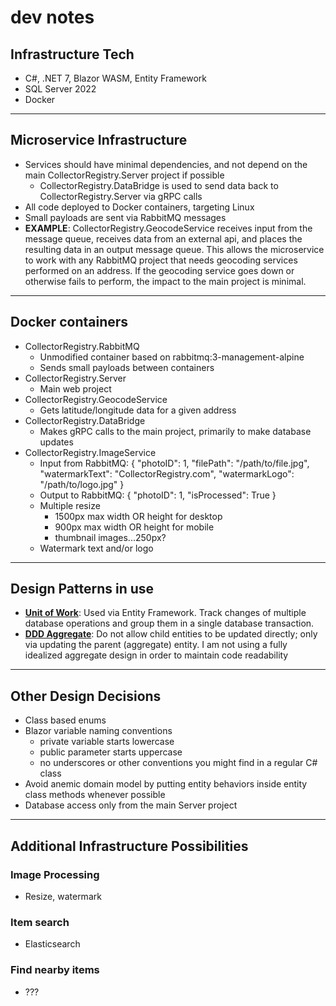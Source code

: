 # dev notes

## Infrastructure Tech
- C#, .NET 7, Blazor WASM, Entity Framework
- SQL Server 2022
- Docker

---

## Microservice Infrastructure
- Services should have minimal dependencies, and not depend on the main CollectorRegistry.Server project if possible
  - CollectorRegistry.DataBridge is used to send data back to CollectorRegistry.Server via gRPC calls
- All code deployed to Docker containers, targeting Linux
- Small payloads are sent via RabbitMQ messages
- __EXAMPLE__: CollectorRegistry.GeocodeService receives input from the message queue, receives data from an external api, and places the resulting data in an output message queue. This allows the microservice to work with any RabbitMQ project that needs geocoding services performed on an address. If the geocoding service goes down or otherwise fails to perform, the impact to the main project is minimal.

---

## Docker containers
- CollectorRegistry.RabbitMQ
  - Unmodified container based on rabbitmq:3-management-alpine
  - Sends small payloads between containers
- CollectorRegistry.Server
  - Main web project
- CollectorRegistry.GeocodeService
  - Gets latitude/longitude data for a given address
- CollectorRegistry.DataBridge
  - Makes gRPC calls to the main project, primarily to make database updates
- CollectorRegistry.ImageService
  - Input from RabbitMQ: { "photoID": 1, "filePath": "/path/to/file.jpg", "watermarkText": "CollectorRegistry.com", "watermarkLogo": "/path/to/logo.jpg" }
  - Output to RabbitMQ: { "photoID": 1, "isProcessed": True }
  - Multiple resize
    - 1500px max width OR height for desktop
    - 900px max width OR height for mobile
    - thumbnail images...250px?
  - Watermark text and/or logo


---

## Design Patterns in use
- __[Unit of Work](https://martinfowler.com/eaaCatalog/unitOfWork.html)__: Used via Entity Framework. Track changes of multiple database operations and group them in a single database transaction.
- __[DDD Aggregate](https://martinfowler.com/bliki/DDD_Aggregate.html)__: Do not allow child entities to be updated directly; only via updating the parent (aggregate) entity. I am not using a fully idealized aggregate design in order to maintain code readability 

---

## Other Design Decisions
- Class based enums
- Blazor variable naming conventions
  - private variable starts lowercase
  - public parameter starts uppercase
  - no underscores or other conventions you might find in a regular C# class
- Avoid anemic domain model by putting entity behaviors inside entity class methods whenever possible
- Database access only from the main Server project

---

## Additional Infrastructure Possibilities

### Image Processing
- Resize, watermark

### Item search
- Elasticsearch

### Find nearby items
- ???